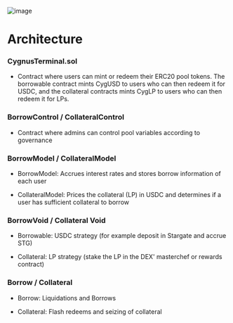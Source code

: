 ![image](https://github.com/CygnusDAO/core/assets/97303883/3d52ffa0-9613-4042-aa0d-8645d2acf5f0)

# Architecture

### CygnusTerminal.sol

- Contract where users can mint or redeem their ERC20 pool tokens. The borrowable contract mints CygUSD to users who can then redeem it for USDC, and the collateral contracts mints CygLP to users who can then redeem it for LPs.

### BorrowControl / CollateralControl

- Contract where admins can control pool variables according to governance

### BorrowModel / CollateralModel

- BorrowModel: Accrues interest rates and stores borrow information of each user

- CollateralModel: Prices the collateral (LP) in USDC and determines if a user has sufficient collateral to borrow

### BorrowVoid / Collateral Void

- Borrowable: USDC strategy (for example deposit in Stargate and accrue STG)

- Collateral: LP strategy (stake the LP in the DEX' masterchef or rewards contract)

### Borrow / Collateral

- Borrow: Liquidations and Borrows

- Collateral: Flash redeems and seizing of collateral
